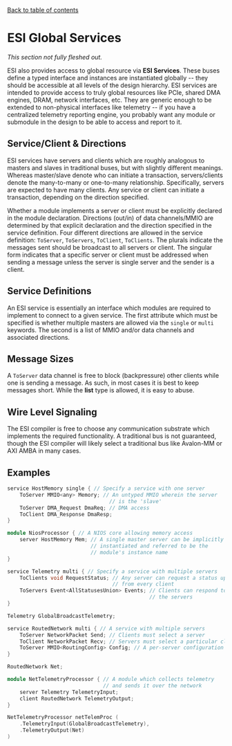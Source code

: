 <!--
  Copyright (c) Microsoft Corporation.
  Licensed under the MIT License.
-->
[Back to table of contents](index.md#Table-of-contents)

# ESI Global Services

*This section not fully fleshed out.*

ESI also provides access to global resource via **ESI Services**. These
buses define a typed interface and instances are instantiated globally
-- they should be accessible at all levels of the design hierarchy. ESI
services are intended to provide access to truly global resources like
PCIe, shared DMA engines, DRAM, network interfaces, etc. They are
generic enough to be extended to non-physical interfaces like telemetry
-- if you have a centralized telemetry reporting engine, you probably
want any module or submodule in the design to be able to access and
report to it.

## Service/Client & Directions

ESI services have servers and clients which are roughly analogous to
masters and slaves in traditional buses, but with slightly different
meanings. Whereas master/slave denote who can initiate a transaction,
servers/clients denote the many-to-many or one-to-many relationship.
Specifically, servers are expected to have many clients. Any service or
client can initiate a transaction, depending on the direction specified.

Whether a module implements a server or client must be explicitly declared in
the module declaration. Directions (out/in) of data channels/MMIO are
determined by that explicit declaration and the direction specified in the
service definition. Four different directions are allowed in the service
definition: `ToServer`, `ToServers`, `ToClient`, `ToClients`. The plurals
indicate the messages sent should be broadcast to all servers or client. The
singular form indicates that a specific server or client must be addressed
when sending a message unless the server is single server and the sender is a
client.

## Service Definitions

An ESI service is essentially an interface which modules are required to
implement to connect to a given service. The first attribute which must be
specified is whether multiple masters are allowed via the `single` or
`multi` keywords. The second is a list of MMIO and/or data channels and
associated directions.

## Message Sizes

A `ToServer` data channel is free to block (backpressure) other clients
while one is sending a message. As such, in most cases it is best to
keep messages short. While the **list** type is allowed, it is easy to
abuse.

## Wire Level Signaling

The ESI compiler is free to choose any communication substrate which
implements the required functionality. A traditional bus is not
guaranteed, though the ESI compiler will likely select a traditional bus
like Avalon-MM or AXI AMBA in many cases.

## Examples

```c++
service HostMemory single { // Specify a service with one server
    ToServer MMIO<any> Memory; // An untyped MMIO wherein the server
                                 // is the 'slave'
    ToServer DMA_Request DmaReq; // DMA access
    ToClient DMA_Response DmaResp;
}

module NiosProcessor { // A NIOS core allowing memory access
    server HostMemory Mem; // A single master server can be implicitly
                           // instantiated and referred to be the
                           // module's instance name
}
```

```c++
service Telemetry multi { // Specify a service with multiple servers
    ToClients void RequestStatus; // Any server can request a status update
                                  // from every client
    ToServers Event<AllStatusesUnion> Events; // Clients can respond to all
                                              // the servers
}

Telemetry GlobalBroadcastTelemetry;
```

```c++
service RoutedNetwork multi { // A service with multiple servers
    ToServer NetworkPacket Send; // Clients must select a server
    ToClient NetworkPacket Recv; // Servers must select a particular client
    ToServer MMIO<RoutingConfig> Config; // A per-server configuration interface
}

RoutedNetwork Net;

module NetTelemetryProcessor { // A module which collects telemetry
                               // and sends it over the network
    server Telemetry TelemetryInput;
    client RoutedNetwork TelemetryOutput;
}

NetTelemetryProcessor netTelemProc (
    .TelemetryInput(GlobalBroadcastTelemetry),
    .TelemetryOutput(Net)
)
```
